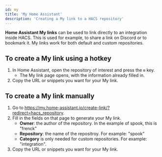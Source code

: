 ```yaml
---
id: my
title: 'My Home Assistant'
description: 'Creating a My link to a HACS repository'
---
```


**Home Assistant My links** can be used to link directly to an integration inside HACS. This is used for example, to share a link on Discord or to bookmark it. My links work for both default and custom repositories.

## To create a My link using a hotkey

1. In Home Assistant, open the repository of interest and press the `m` key.
      - The My link page opens, with the information already filled in. 
2. Copy the URL or snippets you want for your My link.

## To create a My link manually

1. Go to https://my.home-assistant.io/create-link/?redirect=hacs_repository.
2. Fill in the fields on that page to generate your My link.
   - **Owner**: the author of the repository. In the example of spook, this is "frenck"
   - **Repository**: the name of the repositroy. For example: "spook"
   - **Category** is only needed for custom repositories. For example: "integration".
3. Copy the URL or snippets you want for your My link.
